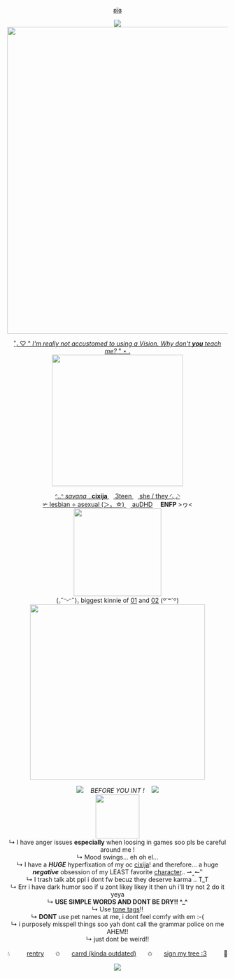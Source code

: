 <p align="center">
<a href="https://github.com/samirusuki">ʚïɞ
<p align="center">
<img src="https://github.com/user-attachments/assets/cfe5a7a1-2e65-4719-ac0f-088df2130916">

<img src="https://github.com/user-attachments/assets/be6cae86-ebd0-4265-aab7-746ce018e9f3" width=700>
<p align="center">
˚◞ ♡ " <i>I'm really not accustomed to using a Vision. Why don't <b>you</b> teach me?</i> " ⋆ .
<br> <img src="https://files.catbox.moe/liwzm8.png" width=300>
<p align="center">
ᐢ..ᐢ <i>savana</i> , <b>cixija</b> <img src="https://i.postimg.cc/NyK9y9Vf/b105.gif" width=10> 3teen <img src="https://files.catbox.moe/1u0r0g.gif" width=10> she / they ◜◡◝
<br> ✃ lesbian ⟡ asexual (＞。☆) <img src="https://files.catbox.moe/7fwoh6.gif" width=10> <a href="https://en.wikipedia.org/wiki/Autism">au</a><a href="https://en.wikipedia.org/wiki/Attention_deficit_hyperactivity_disorder">DHD</a> <img src="https://files.catbox.moe/a12rm9.gif" width=10> <b>ENFP</b> >ヮ<
<br> <img src="https://files.catbox.moe/tofh6d.png" width=200>
<br> (꜆˶ᵔᵕᵔ˶)꜆ biggest kinnie of <a href=https://genshin-impact.fandom.com/wiki/Furina>01</a> and <a href="https://genshin-impact.fandom.com/wiki/Hu_Tao">02</a> (꒪˙꒳˙꒪)
<br> <img src="https://64.media.tumblr.com/23442ce98e6ae3a39e10d30b2bc381d9/2323f0817bbce1f4-96/s1280x1920/9453dfb5263e44d59f2f9283618d2802325eb3c5.pnj" width=400>
<p align="center">
<img src="https://i.postimg.cc/PPn4KyhD/8-B74-C5-EC-2-F1-E-4-D5-F-9487-0976-BE9-D1-DD5.gif">ㅤ <i>BEFORE YOU INT !</i>  ㅤ<img src="https://i.postimg.cc/ZWVxbhNP/D00-DBF85-666-B-4815-A380-79-B9-EB09-B41-A.gif">
<br> <img src="https://files.catbox.moe/lymq7p.png" width=100>
<br> ↳ I have anger issues <b>especially</b> when loosing in games soo pls be careful around me !
<br> ↳ Mood swings... eh oh el...
<br> ↳ I have a <b><i>HUGE</i></b> hyperfixation of my oc <a href="https://toyhou.se/24151042.cixija">cixija</a>! and therefore... a huge <b><i>negative</i></b> obsession of my LEAST favorite <a href="https://genshin-impact.fandom.com/wiki/Scaramouche">character</a>.. ⇀‸↼‶
<br> ↳ I trash talk abt ppl i dont fw becuz they deserve karma .. T_T
<br> ↳ Err i have dark humor soo if u zont likey likey it then uh i'll try not 2 do it yeya
<br> ↳ <b>USE SIMPLE WORDS AND DONT BE DRY!! ^_^</b>
<br> ↳ Use <a href="https://toneindicators.carrd.co/#">tone tags</a>!!
<br> ↳ <b>DONT</b> use pet names at me, i dont feel comfy with em :-(
<br> ↳ i purposely misspell things soo yah dont call the grammar police on me AHEM!!
<br> ↳ just dont be weird!!
<p align="center">
💧ㅤㅤㅤ<a href="https://rentry.co/savshome">rentry</a>ㅤㅤ✩ㅤㅤ<a href="https://iisqvzxie.carrd.co">carrd (kinda outdated)</a>ㅤㅤ✩ㅤㅤ<a href="https://colormytree.me/2024/01JEV8F1NY53THHKN3Q3592HN0">sign my tree :3</a>ㅤㅤㅤ🌊
<p align="center">
<img src="https://files.catbox.moe/n1dt2k.png">
